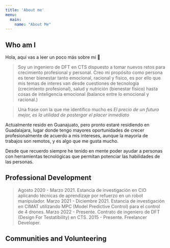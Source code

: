 ```yaml
---
title: 'About me'
menu:
  main:
    name: "About Me"
---
```


## Who am I

Hola, aquí vas a leer un poco más sobre mí 🤩

> Soy un ingeniero de DFT en CTS dispuesto a tomar nuevos
> retos para crecimiento profesional y personal.
> Creo mi propósito como persona es tener bienestar tanto emocional, racional
> y físico, es por ello que mis temas de interes van desde cuestiones de 
> tecnología (crecimiento profesional), salud y nutrición (bienestar físico) hasta
> cosas de inteligencia emocional (balance entre lo emocional y racional.)

> Una frase con la que me identifico mucho es *El precio de un futuro mejor, es
> la utilidad de postergar el placer inmediato*

Actualmente resido en Guanajuato, pero pronto estaré residiendo en Guadalajara, lugar donde tengo mayores oportunidades de crecer profesionalmente de acuerdo a mis intereses, aunque la mayoría de trabajos son remotos, 
y es algo que me gusta mucho.

Desde que recuerdo siempre he tenido en mente poder ayudar a personas con herramientas tecnológicas que permitan potenciar las habilidades de las personas.

## Professional Development

> Agosto 2020 - Marzo 2021. Estancia de investigación en CIO aplicando técnicas de aprendizaje por refuerzo en un robot manipulador.
> Marzo 2021 - Diciembre 2021. Estancia de investigación en CIMAT utilizando MPC (Model Predictive Control) para el control de 4 drones.
> Marzo 2022 - Presente. Contrato de ingeniero de DFT (Design For Testatibility) en CTS.
> 2015 - Presente. Freelancer Developer.

## Communities and Volunteering
>

